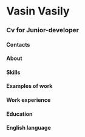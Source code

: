 # Vasin Vasily  
  
### Cv for Junior-developer  
  
#### Contacts

#### About  

#### Skills  

#### Examples of work  

#### Work experience  

#### Education  

#### English language  
